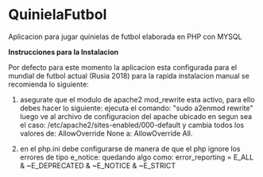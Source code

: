QuinielaFutbol
==============

Aplicacion para jugar quinielas de futbol elaborada en PHP con MYSQL

<b>Instrucciones para la Instalacion</b>

Por defecto para este momento la aplicacion esta configurada para el mundial
de futbol actual (Rusia 2018) para la rapida instalacion manual se recomienda
lo siguiente:

1. asegurate que el modulo de apache2 mod_rewrite esta activo, para ello debes hacer lo siguiente:
ejecuta el comando: "sudo a2enmod rewrite" luego ve al archivo de configuracion del apache ubicado en segun sea el caso: 
/etc/apache2/sites-enabled/000-default
y cambia todos los valores  de: AllowOverride None a: AllowOverride All.

2. en el php.ini debe configurarse de manera de que el php ignore los errores de tipo e_notice: quedando algo como:
error_reporting = E_ALL & ~E_DEPRECATED & ~E_NOTICE & ~E_STRICT



